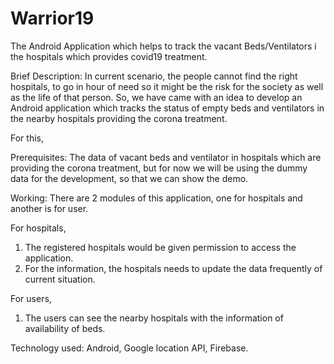 # Warrior19
The Android Application which helps to track the vacant Beds/Ventilators i the hospitals which provides covid19 treatment.

Brief Description: In current scenario, the people cannot find the right hospitals, to go in hour of need so it might be the risk for the society as well as the life of that person. 
So, we have came with an idea to develop an Android application which tracks the status of empty beds and ventilators in the nearby hospitals providing the corona treatment.

For this,

Prerequisites: The data of vacant beds and ventilator in hospitals which are providing the corona treatment, but for now we will be using the dummy data for the development, so that we can show the demo.

Working: There are 2 modules of this application, one for hospitals and another is for user.

For hospitals, 
1. The registered hospitals would be given permission to access the application. 
2. For the information, the hospitals needs to update the data frequently of current situation.

For users,
1. The users can see the nearby hospitals with the information of availability of beds.

Technology used: Android, Google location API, Firebase.

